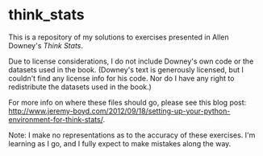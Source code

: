 think_stats
===========

This is a repository of my solutions to exercises presented in Allen Downey's _Think Stats_.

Due to license considerations, I do not include Downey's own code or the datasets used in the book. (Downey's text is generously licensed, but I couldn't find any license info for his code. Nor do I have any right to redistribute the datasets used in the book.)

For more info on where these files should go, please see this blog post: http://www.jeremy-boyd.com/2012/09/18/setting-up-your-python-environment-for-think-stats/.

Note: I make no representations as to the accuracy of these exercises. I'm learning as I go, and I fully expect to make mistakes along the way.